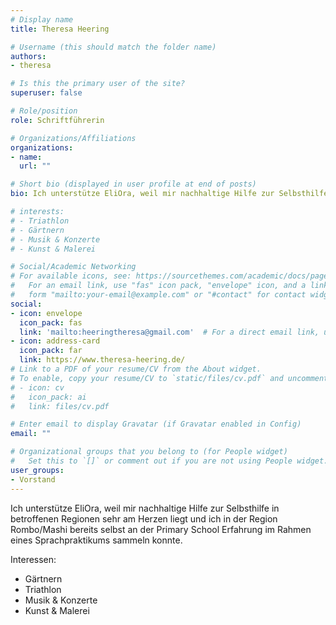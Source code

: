 ```yaml
---
# Display name
title: Theresa Heering

# Username (this should match the folder name)
authors:
- theresa

# Is this the primary user of the site?
superuser: false

# Role/position
role: Schriftführerin

# Organizations/Affiliations
organizations:
- name: 
  url: ""

# Short bio (displayed in user profile at end of posts)
bio: Ich unterstütze EliOra, weil mir nachhaltige Hilfe zur Selbsthilfe in betroffenen Regionen sehr am Herzen liegt.

# interests:
# - Triathlon
# - Gärtnern
# - Musik & Konzerte
# - Kunst & Malerei

# Social/Academic Networking
# For available icons, see: https://sourcethemes.com/academic/docs/page-builder/#icons
#   For an email link, use "fas" icon pack, "envelope" icon, and a link in the
#   form "mailto:your-email@example.com" or "#contact" for contact widget.
social:
- icon: envelope
  icon_pack: fas
  link: 'mailto:heeringtheresa@gmail.com'  # For a direct email link, use "mailto:test@example.org".
- icon: address-card
  icon_pack: far
  link: https://www.theresa-heering.de/
# Link to a PDF of your resume/CV from the About widget.
# To enable, copy your resume/CV to `static/files/cv.pdf` and uncomment the lines below.
# - icon: cv
#   icon_pack: ai
#   link: files/cv.pdf

# Enter email to display Gravatar (if Gravatar enabled in Config)
email: ""

# Organizational groups that you belong to (for People widget)
#   Set this to `[]` or comment out if you are not using People widget.
user_groups:
- Vorstand
---
```


Ich unterstütze EliOra, weil mir nachhaltige Hilfe zur Selbsthilfe in betroffenen Regionen sehr am Herzen liegt und ich in der Region Rombo/Mashi bereits selbst an der Primary School Erfahrung im Rahmen eines Sprachpraktikums sammeln konnte.

Interessen:
- Gärtnern
- Triathlon
- Musik & Konzerte
- Kunst & Malerei
